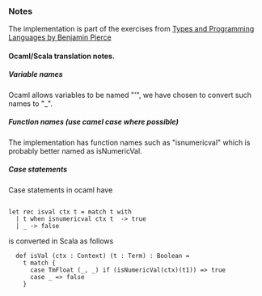 ### Notes
The implementation is part of the exercises from 
[Types and Programming Languages by Benjamin Pierce](http://google.com/search?)

#### Ocaml/Scala translation notes.

##### Variable names
Ocaml allows variables to be named "'", we have chosen to convert such names to "_".

##### Function names (use camel case where possible)
The implementation has function names such as "isnumericval" which is probably better named as isNumericVal. 

##### Case statements
Case statements in ocaml have 
```

let rec isval ctx t = match t with
  | t when isnumericval ctx t  -> true
  | _ -> false
```

is converted in Scala as follows
```
  def isVal (ctx : Context) (t : Term) : Boolean = 
    t match {
      case TmFloat (_, _) if (isNumericVal(ctx)(t1)) => true
      case _ => false
    }
```

